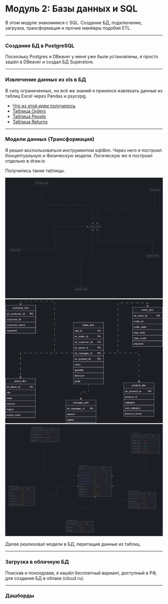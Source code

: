 # Модуль 2: Базы данных и SQL


В этом модуле знакомимся с SQL. Создание БД, подключение, загрузка, трансформация и прочие манёвры подобия ETL.

---

### Создание БД в PostgreSQL

Поскольку Postgres и DBeaver у меня уже были установлены, я просто зашёл в DBeaver и создал БД Superstore.

---

### Извлечение данных из xls в БД

В силу ограниченных, но всё же знаний я принялся извлекать данные из таблиц Excel через Pandas и psycopg.


- [Что из этой идеи получилось](https://github.com/siochy/data-learn/blob/main/DE-101/Module2/xls_to_sql.py)
- [Таблица Orders](https://github.com/siochy/data-learn/blob/main/DE-101/Module2/orders.sql)
- [Таблица People](https://github.com/siochy/data-learn/blob/main/DE-101/Module2/people.sql)
- [Таблица Returns](https://github.com/siochy/data-learn/blob/main/DE-101/Module2/returns.sql)

---

### Модели данных (Трансформация)

Я решил воспользоваться инструментом sqldbm. Через него я построил Концептуальную и Физическую модели. Логическую же я построил отдельно в draw.io


Получились такие таблицы.

<img src='https://raw.githubusercontent.com/siochy/data-learn/refs/heads/main/DE-101/Module2/conceptual.png' alt='Концептуальная'>

<img src='https://raw.githubusercontent.com/siochy/data-learn/refs/heads/main/DE-101/Module2/logical.png' alt='Логическая'>

<img src='https://raw.githubusercontent.com/siochy/data-learn/refs/heads/main/DE-101/Module2/physical.png' alt='Физическая'>


Далее реализовал модели в БД, перетащив данные из таблиц.

---

### Загрузка в облачную БД

Поискав и поколдовав, я нашёл бесплатный вариант, доступный в РФ, для создания БД в облаке (cloud.ru). 

---

### Дашборды

